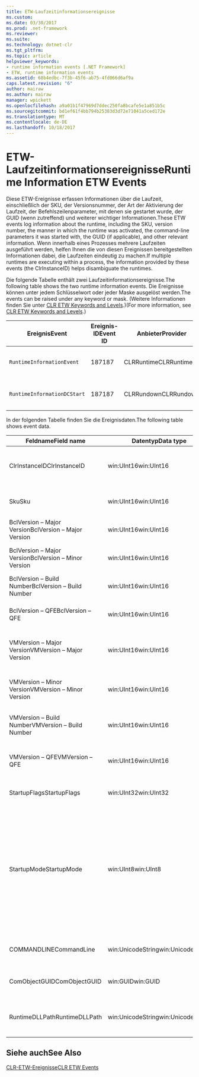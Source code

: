 ```yaml
---
title: ETW-Laufzeitinformationsereignisse
ms.custom: 
ms.date: 03/30/2017
ms.prod: .net-framework
ms.reviewer: 
ms.suite: 
ms.technology: dotnet-clr
ms.tgt_pltfrm: 
ms.topic: article
helpviewer_keywords:
- runtime information events [.NET Framework]
- ETW, runtime information events
ms.assetid: 68b4edbc-7f3b-45f6-ab75-4fd066d6af9a
caps.latest.revision: "6"
author: mairaw
ms.author: mairaw
manager: wpickett
ms.openlocfilehash: a9a01b1f47969d7ddec250fa8bcafe5e1a851b5c
ms.sourcegitcommit: bd1ef61f4bb794b25383d3d72e71041a5ced172e
ms.translationtype: MT
ms.contentlocale: de-DE
ms.lasthandoff: 10/18/2017
---
```

# <a name="runtime-information-etw-events"></a><span data-ttu-id="45559-102">ETW-Laufzeitinformationsereignisse</span><span class="sxs-lookup"><span data-stu-id="45559-102">Runtime Information ETW Events</span></span>
<span data-ttu-id="45559-103">Diese ETW-Ereignisse erfassen Informationen über die Laufzeit, einschließlich der SKU, der Versionsnummer, der Art der Aktivierung der Laufzeit, der Befehlszeilenparameter, mit denen sie gestartet wurde, der GUID (wenn zutreffend) und weiterer wichtiger Informationen.</span><span class="sxs-lookup"><span data-stu-id="45559-103">These ETW events log information about the runtime, including the SKU, version number, the manner in which the runtime was activated, the command-line parameters it was started with, the GUID (if applicable), and other relevant information.</span></span> <span data-ttu-id="45559-104">Wenn innerhalb eines Prozesses mehrere Laufzeiten ausgeführt werden, helfen Ihnen die von diesen Ereignissen bereitgestellten Informationen dabei, die Laufzeiten eindeutig zu machen.</span><span class="sxs-lookup"><span data-stu-id="45559-104">If multiple runtimes are executing within a process, the information provided by these events (the ClrInstanceID) helps disambiguate the runtimes.</span></span>  
  
 <span data-ttu-id="45559-105">Die folgende Tabelle enthält zwei Laufzeitinformationsereignisse.</span><span class="sxs-lookup"><span data-stu-id="45559-105">The following table shows the two runtime information events.</span></span> <span data-ttu-id="45559-106">Die Ereignisse können unter jedem Schlüsselwort oder jeder Maske ausgelöst werden.</span><span class="sxs-lookup"><span data-stu-id="45559-106">The events can be raised under any keyword or mask.</span></span> <span data-ttu-id="45559-107">(Weitere Informationen finden Sie unter [CLR ETW Keywords and Levels](../../../docs/framework/performance/clr-etw-keywords-and-levels.md).)</span><span class="sxs-lookup"><span data-stu-id="45559-107">(For more information, see [CLR ETW Keywords and Levels](../../../docs/framework/performance/clr-etw-keywords-and-levels.md).)</span></span>  
  
|<span data-ttu-id="45559-108">Ereignis</span><span class="sxs-lookup"><span data-stu-id="45559-108">Event</span></span>|<span data-ttu-id="45559-109">Ereignis-ID</span><span class="sxs-lookup"><span data-stu-id="45559-109">Event ID</span></span>|<span data-ttu-id="45559-110">Anbieter</span><span class="sxs-lookup"><span data-stu-id="45559-110">Provider</span></span>|<span data-ttu-id="45559-111">Beschreibung</span><span class="sxs-lookup"><span data-stu-id="45559-111">Description</span></span>|  
|-----------|--------------|--------------|-----------------|  
|`RuntimeInformationEvent`|<span data-ttu-id="45559-112">187</span><span class="sxs-lookup"><span data-stu-id="45559-112">187</span></span>|<span data-ttu-id="45559-113">CLRRuntime</span><span class="sxs-lookup"><span data-stu-id="45559-113">CLRRuntime</span></span>|<span data-ttu-id="45559-114">Wird ausgelöst, wenn eine Laufzeit geladen wird</span><span class="sxs-lookup"><span data-stu-id="45559-114">Raised when a runtime is loaded.</span></span>|  
|`RuntimeInformationDCStart`|<span data-ttu-id="45559-115">187</span><span class="sxs-lookup"><span data-stu-id="45559-115">187</span></span>|<span data-ttu-id="45559-116">CLRRundown</span><span class="sxs-lookup"><span data-stu-id="45559-116">CLRRundown</span></span>|<span data-ttu-id="45559-117">Zählt die geladenen Laufzeiten auf</span><span class="sxs-lookup"><span data-stu-id="45559-117">Enumerates the runtimes that are loaded.</span></span>|  
  
 <span data-ttu-id="45559-118">In der folgenden Tabelle finden Sie die Ereignisdaten.</span><span class="sxs-lookup"><span data-stu-id="45559-118">The following table shows event data.</span></span>  
  
|<span data-ttu-id="45559-119">Feldname</span><span class="sxs-lookup"><span data-stu-id="45559-119">Field name</span></span>|<span data-ttu-id="45559-120">Datentyp</span><span class="sxs-lookup"><span data-stu-id="45559-120">Data type</span></span>|<span data-ttu-id="45559-121">Beschreibung</span><span class="sxs-lookup"><span data-stu-id="45559-121">Description</span></span>|  
|----------------|---------------|-----------------|  
|<span data-ttu-id="45559-122">ClrInstanceID</span><span class="sxs-lookup"><span data-stu-id="45559-122">ClrInstanceID</span></span>|<span data-ttu-id="45559-123">win:UInt16</span><span class="sxs-lookup"><span data-stu-id="45559-123">win:UInt16</span></span>|<span data-ttu-id="45559-124">Eindeutige ID für die Instanz von CLR oder CoreCLR.</span><span class="sxs-lookup"><span data-stu-id="45559-124">Unique ID for the instance of CLR or CoreCLR.</span></span>|  
|<span data-ttu-id="45559-125">Sku</span><span class="sxs-lookup"><span data-stu-id="45559-125">Sku</span></span>|<span data-ttu-id="45559-126">win:UInt16</span><span class="sxs-lookup"><span data-stu-id="45559-126">win:UInt16</span></span>|<span data-ttu-id="45559-127">1 – Desktop-CLR</span><span class="sxs-lookup"><span data-stu-id="45559-127">1 – Desktop CLR.</span></span><br /><br /> <span data-ttu-id="45559-128">2 – CoreCLR</span><span class="sxs-lookup"><span data-stu-id="45559-128">2 – CoreCLR.</span></span>|  
|<span data-ttu-id="45559-129">BclVersion – Major Version</span><span class="sxs-lookup"><span data-stu-id="45559-129">BclVersion – Major Version</span></span>|<span data-ttu-id="45559-130">win:UInt16</span><span class="sxs-lookup"><span data-stu-id="45559-130">win:UInt16</span></span>|<span data-ttu-id="45559-131">Hauptversion der mscorlib.dll</span><span class="sxs-lookup"><span data-stu-id="45559-131">Major version of mscorlib.dll.</span></span>|  
|<span data-ttu-id="45559-132">BclVersion – Major Version</span><span class="sxs-lookup"><span data-stu-id="45559-132">BclVersion – Minor Version</span></span>|<span data-ttu-id="45559-133">win:UInt16</span><span class="sxs-lookup"><span data-stu-id="45559-133">win:UInt16</span></span>|<span data-ttu-id="45559-134">Nummer der Nebenversion der mscorlib.dll</span><span class="sxs-lookup"><span data-stu-id="45559-134">Minor version number of mscorlib.dll.</span></span>|  
|<span data-ttu-id="45559-135">BclVersion – Build Number</span><span class="sxs-lookup"><span data-stu-id="45559-135">BclVersion – Build Number</span></span>|<span data-ttu-id="45559-136">win:UInt16</span><span class="sxs-lookup"><span data-stu-id="45559-136">win:UInt16</span></span>|<span data-ttu-id="45559-137">Buildnummer der mscorlib.dll</span><span class="sxs-lookup"><span data-stu-id="45559-137">Build number of mscorlib.dll.</span></span>|  
|<span data-ttu-id="45559-138">BclVersion – QFE</span><span class="sxs-lookup"><span data-stu-id="45559-138">BclVersion – QFE</span></span>|<span data-ttu-id="45559-139">win:UInt16</span><span class="sxs-lookup"><span data-stu-id="45559-139">win:UInt16</span></span>|<span data-ttu-id="45559-140">Nummer der Hotfixversion der mscorlib.dll</span><span class="sxs-lookup"><span data-stu-id="45559-140">Hotfix version number of mscorlib.dll.</span></span>|  
|<span data-ttu-id="45559-141">VMVersion – Major Version</span><span class="sxs-lookup"><span data-stu-id="45559-141">VMVersion – Major Version</span></span>|<span data-ttu-id="45559-142">win:UInt16</span><span class="sxs-lookup"><span data-stu-id="45559-142">win:UInt16</span></span>|<span data-ttu-id="45559-143">Version der clr.dll oder coreclr.dll, abhängig von der SKU</span><span class="sxs-lookup"><span data-stu-id="45559-143">Version of clr.dll or coreclr.dll, depending on SKU.</span></span>|  
|<span data-ttu-id="45559-144">VMVersion – Minor Version</span><span class="sxs-lookup"><span data-stu-id="45559-144">VMVersion – Minor Version</span></span>|<span data-ttu-id="45559-145">win:UInt16</span><span class="sxs-lookup"><span data-stu-id="45559-145">win:UInt16</span></span>|<span data-ttu-id="45559-146">Version der clr.dll oder coreclr.dll, abhängig von der SKU</span><span class="sxs-lookup"><span data-stu-id="45559-146">Minor version of clr.dll or coreclr.dll, depending on SKU.</span></span>|  
|<span data-ttu-id="45559-147">VMVersion – Build Number</span><span class="sxs-lookup"><span data-stu-id="45559-147">VMVersion – Build Number</span></span>|<span data-ttu-id="45559-148">win:UInt16</span><span class="sxs-lookup"><span data-stu-id="45559-148">win:UInt16</span></span>|<span data-ttu-id="45559-149">Buildnummer der clr.dll oder coreclr.dll</span><span class="sxs-lookup"><span data-stu-id="45559-149">Build number of clr.dll or coreclr.dll.</span></span>|  
|<span data-ttu-id="45559-150">VMVersion – QFE</span><span class="sxs-lookup"><span data-stu-id="45559-150">VMVersion – QFE</span></span>|<span data-ttu-id="45559-151">win:UInt16</span><span class="sxs-lookup"><span data-stu-id="45559-151">win:UInt16</span></span>|<span data-ttu-id="45559-152">Nummer der Hotfixversion der clr.dll oder coreclr.dll</span><span class="sxs-lookup"><span data-stu-id="45559-152">Hotfix version number of clr.dll or coreclr.dll.</span></span>|  
|<span data-ttu-id="45559-153">StartupFlags</span><span class="sxs-lookup"><span data-stu-id="45559-153">StartupFlags</span></span>|<span data-ttu-id="45559-154">win:UInt32</span><span class="sxs-lookup"><span data-stu-id="45559-154">win:UInt32</span></span>|<span data-ttu-id="45559-155">In mscoree.h definierte Startflags</span><span class="sxs-lookup"><span data-stu-id="45559-155">Startup flags defined in mscoree.h.</span></span>|  
|<span data-ttu-id="45559-156">StartupMode</span><span class="sxs-lookup"><span data-stu-id="45559-156">StartupMode</span></span>|<span data-ttu-id="45559-157">win:UInt8</span><span class="sxs-lookup"><span data-stu-id="45559-157">win:UInt8</span></span>|<span data-ttu-id="45559-158">0x01 – verwaltete ausführbare Datei</span><span class="sxs-lookup"><span data-stu-id="45559-158">0x01 - Managed executable.</span></span><br /><br /> <span data-ttu-id="45559-159">0x02 – gehostete CLR</span><span class="sxs-lookup"><span data-stu-id="45559-159">0x02 - Hosted CLR.</span></span><br /><br /> <span data-ttu-id="45559-160">0x04 – C++ verwalteter Interop</span><span class="sxs-lookup"><span data-stu-id="45559-160">0x04 - C++ managed interop.</span></span><br /><br /> <span data-ttu-id="45559-161">0x08 – COM-aktiviert</span><span class="sxs-lookup"><span data-stu-id="45559-161">0x08 - COM-activated.</span></span><br /><br /> <span data-ttu-id="45559-162">0x10 – andere</span><span class="sxs-lookup"><span data-stu-id="45559-162">0x10 - Other.</span></span>|  
|<span data-ttu-id="45559-163">COMMANDLINE</span><span class="sxs-lookup"><span data-stu-id="45559-163">CommandLine</span></span>|<span data-ttu-id="45559-164">win:UnicodeString</span><span class="sxs-lookup"><span data-stu-id="45559-164">win:UnicodeString</span></span>|<span data-ttu-id="45559-165">Nur ungleich NULL, wenn StartupMode = 0x01</span><span class="sxs-lookup"><span data-stu-id="45559-165">Non-null only if StartupMode=0x01.</span></span>|  
|<span data-ttu-id="45559-166">ComObjectGUID</span><span class="sxs-lookup"><span data-stu-id="45559-166">ComObjectGUID</span></span>|<span data-ttu-id="45559-167">win:GUID</span><span class="sxs-lookup"><span data-stu-id="45559-167">win:GUID</span></span>|<span data-ttu-id="45559-168">Nur ungleich NULL, wenn StartupMode = 0x08</span><span class="sxs-lookup"><span data-stu-id="45559-168">Non-null only if StartupMode=0x08.</span></span>|  
|<span data-ttu-id="45559-169">RuntimeDLLPath</span><span class="sxs-lookup"><span data-stu-id="45559-169">RuntimeDLLPath</span></span>|<span data-ttu-id="45559-170">win:UnicodeString</span><span class="sxs-lookup"><span data-stu-id="45559-170">win:UnicodeString</span></span>|<span data-ttu-id="45559-171">Pfad zur CLR-DLL-Datei, die in den Prozess geladen wurde</span><span class="sxs-lookup"><span data-stu-id="45559-171">Path to the CLR .dll file that was loaded into the process.</span></span>|  
  
## <a name="see-also"></a><span data-ttu-id="45559-172">Siehe auch</span><span class="sxs-lookup"><span data-stu-id="45559-172">See Also</span></span>  
 [<span data-ttu-id="45559-173">CLR-ETW-Ereignisse</span><span class="sxs-lookup"><span data-stu-id="45559-173">CLR ETW Events</span></span>](../../../docs/framework/performance/clr-etw-events.md)
